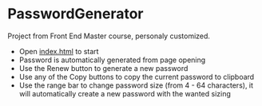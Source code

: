 # PasswordGenerator
Project from Front End Master course, personaly customized.
- Open [index.html](https://meiado.github.io/PasswordGenerator/) to start
- Password is automatically generated from page opening
- Use the Renew button to generate a new password
- Use any of the Copy buttons to copy the current password to clipboard
- Use the range bar to change password size (from 4 - 64 characters), it will automatically create a new password with the wanted sizing
